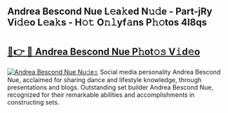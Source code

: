 ## Andrea Bescond Nue L𝚎a𝚔ed N𝚞𝚍e - Part-jRy Vi𝚍𝚎o L𝚎a𝚔s - H𝚘𝚝 O𝚗𝚕yf𝚊ns P𝚑𝚘tos 4l8qs

# <h2><a href="http://kf5y8w.oniu.top/?m=Andrea+Bescond+Nue">🔗👉 🔴 Andrea Bescond Nue P𝚑ot𝚘𝚜 V𝚒d𝚎o</a></h2>

[![Andrea Bescond Nue Nu𝚍e𝚜](https://i.imgur.com/0qMVB7G.gif)](http://kf5y8w.oniu.top/?m=Andrea+Bescond+Nue)
Social media personality Andrea Bescond Nue, acclaimed for sharing dance and lifestyle knowledge, through presentations and blogs. Outstanding set builder Andrea Bescond Nue, recognized for their remarkable abilities and accomplishments in constructing sets.  
